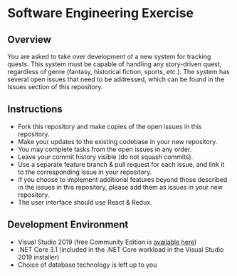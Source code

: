 # Software Engineering Exercise

## Overview
You are asked to take over development of a new system for tracking quests. This system must be capable of handling any story-driven quest, regardless of genre (fantasy, historical fiction, sports, etc.). The system has several open issues that need to be addressed, which can be found in the Issues section of this repository.

## Instructions
* Fork this repository and make copies of the open issues in this repository.
* Make your updates to the existing codebase in your new repository.
* You may complete tasks from the open issues in any order.
* Leave your commit history visible (do not squash commits).
* Use a separate feature branch & pull request for each issue, and link it to the corresponding issue in your repository.
* If you choose to implement additional features beyond those described in the issues in this repository, please add them as issues in your new repository.
* The user interface should use React & Redux.

## Development Environment
* Visual Studio 2019 (free Community Edition is [available here](https://visualstudio.microsoft.com/downloads/))
* .NET Core 3.1 (included in the .NET Core workload in the Visual Studio 2019 installer)
* Choice of database technology is left up to you
